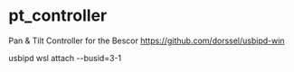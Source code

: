 # pt_controller
Pan &amp; Tilt Controller for the Bescor 
https://github.com/dorssel/usbipd-win

usbipd wsl attach --busid=3-1